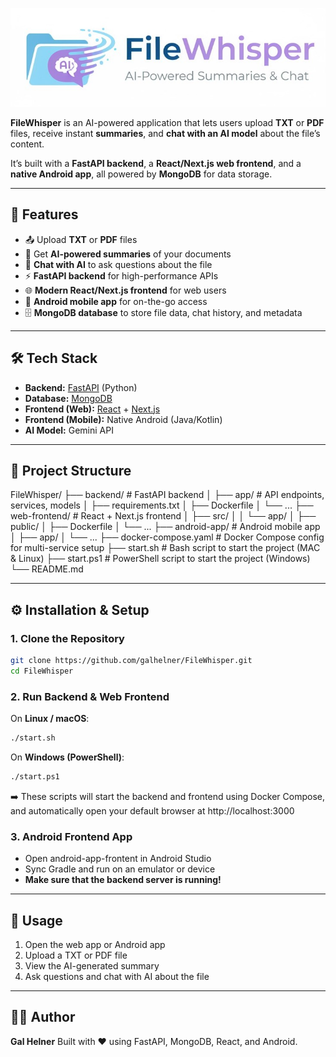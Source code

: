 <p align="center">
  <img src="file_whisper_logo.jpg" alt="FileWhisper Logo"/>
</p>

**FileWhisper** is an AI-powered application that lets users upload **TXT** or **PDF** files, receive instant **summaries**, and **chat with an AI model** about the file’s content.  

It’s built with a **FastAPI backend**, a **React/Next.js web frontend**, and a **native Android app**, all powered by **MongoDB** for data storage.

---

## 🚀 Features
- 📤 Upload **TXT** or **PDF** files  
- 🤖 Get **AI-powered summaries** of your documents  
- 💬 **Chat with AI** to ask questions about the file  
- ⚡ **FastAPI backend** for high-performance APIs  
- 🌐 **Modern React/Next.js frontend** for web users  
- 📱 **Android mobile app** for on-the-go access  
- 🗄️ **MongoDB database** to store file data, chat history, and metadata  

---

## 🛠️ Tech Stack
- **Backend:** [FastAPI](https://fastapi.tiangolo.com/) (Python)  
- **Database:** [MongoDB](https://www.mongodb.com/)  
- **Frontend (Web):** [React](https://react.dev/) + [Next.js](https://nextjs.org/)  
- **Frontend (Mobile):** Native Android (Java/Kotlin)  
- **AI Model:** Gemini API 

---

## 📂 Project Structure
FileWhisper/
├── backend/ # FastAPI backend
│ ├── app/ # API endpoints, services, models
│ ├── requirements.txt
│ ├── Dockerfile
│ └── ...
├── web-frontend/ # React + Next.js frontend
│ ├── src/
│ │ └── app/
│ ├── public/
│ ├── Dockerfile
│ └── ...
├── android-app/ # Android mobile app
│ ├── app/
│ └── ...
├── docker-compose.yaml # Docker Compose config for multi-service setup
├── start.sh # Bash script to start the project (MAC & Linux)
├── start.ps1 # PowerShell script to start the project (Windows)
└── README.md


---

## ⚙️ Installation & Setup

### 1. Clone the Repository
```bash
git clone https://github.com/galhelner/FileWhisper.git
cd FileWhisper
```

### 2. Run Backend & Web Frontend

On **Linux / macOS**:
```bash
./start.sh
```

On **Windows (PowerShell)**:
```bash
./start.ps1
```

➡️ These scripts will start the backend and frontend using Docker Compose,
and automatically open your default browser at http://localhost:3000

### 3. Android Frontend App
* Open android-app-frontent in Android Studio
* Sync Gradle and run on an emulator or device
* **Make sure that the backend server is running!** 

---

## 📖 Usage

1. Open the web app or Android app
2. Upload a TXT or PDF file
3. View the AI-generated summary
4. Ask questions and chat with AI about the file

---

## 👨‍💻 Author
**Gal Helner**
Built with ❤️ using FastAPI, MongoDB, React, and Android.